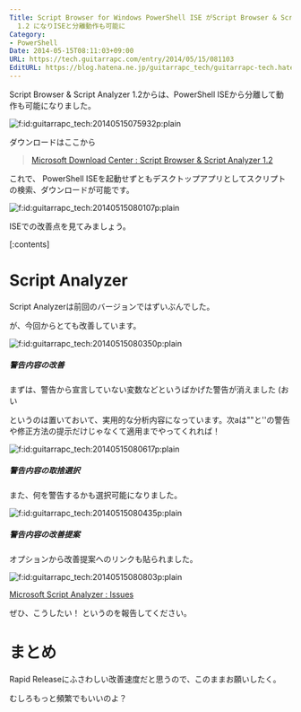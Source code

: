 ```yaml
---
Title: Script Browser for Windows PowerShell ISE がScript Browser & Script Analyzer
  1.2 になりISEと分離動作も可能に
Category:
- PowerShell
Date: 2014-05-15T08:11:03+09:00
URL: https://tech.guitarrapc.com/entry/2014/05/15/081103
EditURL: https://blog.hatena.ne.jp/guitarrapc_tech/guitarrapc-tech.hatenablog.com/atom/entry/12921228815724180467
---
```


Script Browser & Script Analyzer 1.2からは、PowerShell ISEから分離して動作も可能になりました。

<p><span itemscope itemtype="https://schema.org/Photograph"><img src="https://cdn-ak.f.st-hatena.com/images/fotolife/g/guitarrapc_tech/20140515/20140515075932.png" alt="f:id:guitarrapc_tech:20140515075932p:plain" title="f:id:guitarrapc_tech:20140515075932p:plain" class="hatena-fotolife" itemprop="image"></span></p>

ダウンロードはここから

> [Microsoft Download Center : Script Browser & Script Analyzer 1.2](https://www.microsoft.com/ja-JP/download/details.aspx?id=42525)

これで、 PowerShell ISEを起動せずともデスクトップアプリとしてスクリプトの検索、ダウンロードが可能です。

<p><span itemscope itemtype="https://schema.org/Photograph"><img src="https://cdn-ak.f.st-hatena.com/images/fotolife/g/guitarrapc_tech/20140515/20140515080107.png" alt="f:id:guitarrapc_tech:20140515080107p:plain" title="f:id:guitarrapc_tech:20140515080107p:plain" class="hatena-fotolife" itemprop="image"></span></p>

ISEでの改善点を見てみましょう。


[:contents]

# Script Analyzer

Script Analyzerは前回のバージョンではずいぶんでした。

が、今回からとても改善しています。
<p><span itemscope itemtype="https://schema.org/Photograph"><img src="https://cdn-ak.f.st-hatena.com/images/fotolife/g/guitarrapc_tech/20140515/20140515080350.png" alt="f:id:guitarrapc_tech:20140515080350p:plain" title="f:id:guitarrapc_tech:20140515080350p:plain" class="hatena-fotolife" itemprop="image"></span></p>

##### 警告内容の改善

まずは、警告から宣言していない変数などというばかげた警告が消えました (おい

というのは置いておいて、実用的な分析内容になっています。次aは""と''の警告や修正方法の提示だけじゃなくて適用までやってくれれば！

<p><span itemscope itemtype="https://schema.org/Photograph"><img src="https://cdn-ak.f.st-hatena.com/images/fotolife/g/guitarrapc_tech/20140515/20140515080617.png" alt="f:id:guitarrapc_tech:20140515080617p:plain" title="f:id:guitarrapc_tech:20140515080617p:plain" class="hatena-fotolife" itemprop="image"></span></p>


##### 警告内容の取捨選択

また、何を警告するかも選択可能になりました。

<p><span itemscope itemtype="https://schema.org/Photograph"><img src="https://cdn-ak.f.st-hatena.com/images/fotolife/g/guitarrapc_tech/20140515/20140515080435.png" alt="f:id:guitarrapc_tech:20140515080435p:plain" title="f:id:guitarrapc_tech:20140515080435p:plain" class="hatena-fotolife" itemprop="image"></span></p>


##### 警告内容の改善提案

オプションから改善提案へのリンクも貼られました。

<p><span itemscope itemtype="https://schema.org/Photograph"><img src="https://cdn-ak.f.st-hatena.com/images/fotolife/g/guitarrapc_tech/20140515/20140515080803.png" alt="f:id:guitarrapc_tech:20140515080803p:plain" title="f:id:guitarrapc_tech:20140515080803p:plain" class="hatena-fotolife" itemprop="image"></span></p>

[Microsoft Script Analyzer : Issues](https://scriptanalyzer.codeplex.com/workitem/list/basic)

ぜひ、こうしたい！ というのを報告してください。

# まとめ

Rapid Releaseにふさわしい改善速度だと思うので、このままお願いしたく。

むしろもっと頻繁でもいいのよ？
